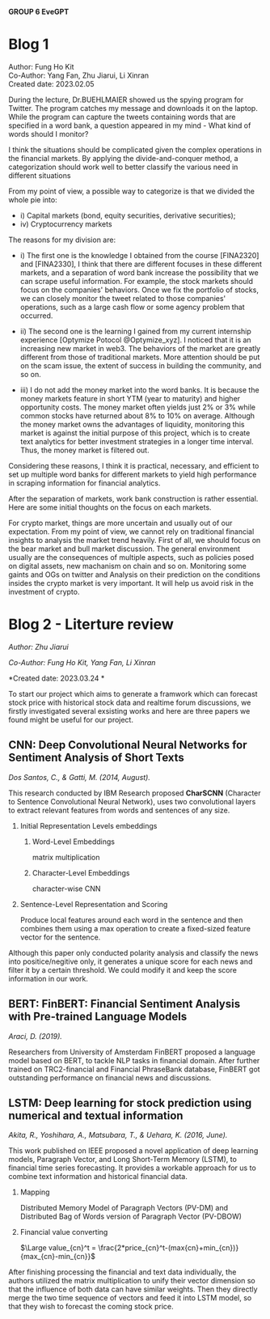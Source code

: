 **GROUP 6 EveGPT**

# Blog 1
Author: Fung Ho Kit  
Co-Author: Yang Fan, Zhu Jiarui, Li Xinran  
Created date: 2023.02.05  

During the lecture, Dr.BUEHLMAIER showed us the spying program for Twitter. The program catches my message and downloads it on the laptop. While the program can capture the tweets containing words that are specified in a word bank, a question appeared in my mind - What kind of words should I monitor?

I think the situations should be complicated given the complex operations in the financial markets. By applying the divide-and-conquer method, a categorization should work well to better classify the various need in different situations

From my point of view, a possible way to categorize is that we divided the whole pie into:

- i) Capital markets (bond, equity securities, derivative securities);
- iv) Cryptocurrency markets

The reasons for my division are:

- i) The first one is the knowledge I obtained from the course [FINA2320] and [FINA2330], I think that there are different focuses in these different markets, and a separation of word bank increase the possibility that we can scrape useful information. For example, the stock markets should focus on the companies' behaviors. Once we fix the portfolio of stocks, we can closely monitor the tweet related to those companies' operations, such as a large cash flow or some agency problem that occurred.

- ii) The second one is the learning I gained from my current internship experience [Optymize Potocol @Optymize_xyz]. I noticed that it is an increasing new market in web3. The behaviors of the market are greatly different from those of traditional markets. More attention should be put on the scam issue, the extent of success in building the community, and so on.

- iii) I do not add the money market into the word banks. It is because the money markets feature in short YTM (year to maturity) and higher opportunity costs. The money market often yields just 2% or 3% while common stocks have returned about 8% to 10% on average. Although the money market owns the advantages of liquidity, monitoring this market is against the initial purpose of this project, which is to create text analytics for better investment strategies in a longer time interval. Thus, the money market is filtered out.

Considering these reasons, I think it is practical, necessary, and efficient to set up multiple word banks for different markets to yield high performance in scraping information for financial analytics.

After the separation of markets, work bank construction is rather essential. Here are some initial thoughts on the focus on each markets.

For crypto market, things are more uncertain and usually out of our expectation. From my point of view, we cannot rely on traditional financial insights to analysis the market trend heavily. First of all, we should focus on the bear market and bull market discussion. The general environment usually are the consequences of multiple aspects, such as policies posed on digital assets, new machanism on chain and so on. Monitoring some gaints and OGs on twitter and Analysis on their prediction on the conditions insides the crypto market is very important. It will help us avoid risk in the investment of crypto.


# Blog 2 - Literture review

*Author: Zhu Jiarui*

*Co-Author: Fung Ho Kit, Yang Fan, Li Xinran*

*Created date: 2023.03.24  *

To start our project which aims to generate a framwork which can forecast stock price with historical stock data and realtime forum discussions, we firstly investigated several exsisting works and here are three papers we found might be useful for our project.

## **CNN**: Deep Convolutional Neural Networks for Sentiment Analysis of Short Texts
*Dos Santos, C., & Gatti, M. (2014, August).*

This research conducted by IBM Research proposed **CharSCNN** (Character to Sentence Convolutional Neural Network), uses two convolutional layers to extract relevant features from words and sentences of any size.

1. Initial Representation Levels embeddings

    1. Word-Level Embeddings 

        matrix multiplication

    2. Character-Level Embeddings 

        character-wise CNN

2. Sentence-Level Representation and Scoring

    Produce local features around each word in the sentence and then combines them using a max operation to create a fixed-sized feature vector for the sentence.

Although this paper only conducted polarity analysis and classify the news into positice/negitive only, it generates a unique score for each news and filter it by a certain threshold. We could modify it and keep the score information in our work.


## **BERT**: FinBERT: Financial Sentiment Analysis with Pre-trained Language Models
*Araci, D. (2019).*

Researchers from University of Amsterdam FinBERT proposed a language model based on BERT, to tackle NLP tasks in financial domain. After further trained on 
TRC2-financial and Financial PhraseBank database, FinBERT got outstanding performance on financial news and discussions.


## **LSTM**: Deep learning for stock prediction using numerical and textual information
*Akita, R., Yoshihara, A., Matsubara, T., & Uehara, K. (2016, June).*

This work published on IEEE proposed a novel application of deep learning models, Paragraph Vector, and Long Short-Term Memory (LSTM), to financial time series forecasting. It provides a workable approach for us to combine text information and historical financial data. 

1. Mapping

    Distributed Memory Model of Paragraph Vectors (PV-DM) and Distributed Bag of Words version of Paragraph Vector (PV-DBOW)

2. Financial value converting

    $\Large value_{cn}^t = \frac{2*price_{cn}^t-(max{cn}+min_{cn})}{max_{cn}-min_{cn}}$

After finishing processing the financial and text data individually, the authors utilized the matrix multiplication to unify their vector dimension so that the influence of both data can have similar weights. Then they directly merge the two time sequence of vectors and feed it into LSTM model, so that they wish to forecast the coming stock price. 
